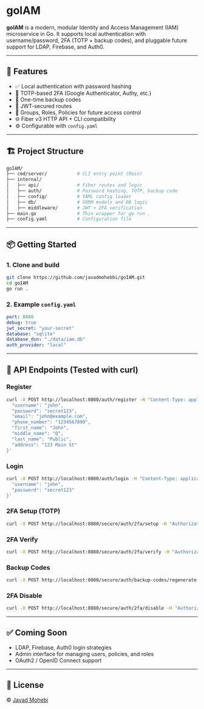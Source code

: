 # goIAM

**goIAM** is a modern, modular Identity and Access Management (IAM) microservice in Go. It supports local authentication with username/password, 2FA (TOTP + backup codes), and pluggable future support for LDAP, Firebase, and Auth0.

---

## 🚀 Features

- ✅ Local authentication with password hashing
- 🔐 TOTP-based 2FA (Google Authenticator, Authy, etc.)
- 🔁 One-time backup codes
- 🔐 JWT-secured routes
- 🧩 Groups, Roles, Policies for future access control
- 🌐 Fiber v3 HTTP API + CLI compatibility
- ⚙️ Configurable with `config.yaml`

---

## 🏗️ Project Structure

```bash
goIAM/
├── cmd/server/           # CLI entry point (Main)
├── internal/
│   ├── api/              # Fiber routes and logic
│   ├── auth/             # Password hashing, TOTP, backup code
│   ├── config/           # YAML config loader
│   ├── db/               # GORM models and DB logic
│   ├── middleware/       # JWT + 2FA verification
├── main.go               # Thin wrapper for go run .
├── config.yaml           # Configuration file
```

---

## 📦 Getting Started

### 1. Clone and build

```bash
git clone https://github.com/javadmohebbi/goIAM.git
cd goIAM
go run .
```

### 2. Example `config.yaml`

```yaml
port: 8080
debug: true
jwt_secret: "your-secret"
database: "sqlite"
database_dsn: "./data/iam.db"
auth_provider: "local"
```

---

## 🔐 API Endpoints (Tested with curl)

### Register

```bash
curl -X POST http://localhost:8080/auth/register -H "Content-Type: application/json" -d '{
  "username": "john",
  "password": "secret123",
  "email": "john@example.com",
  "phone_number": "1234567890",
  "first_name": "John",
  "middle_name": "Q",
  "last_name": "Public",
  "address": "123 Main St"
}'
```

### Login

```bash
curl -X POST http://localhost:8080/auth/login -H "Content-Type: application/json" -d '{
  "username": "john",
  "password": "secret123"
}'
```

### 2FA Setup (TOTP)

```bash
curl -X POST http://localhost:8080/secure/auth/2fa/setup -H "Authorization: Bearer $TOKEN"
```

### 2FA Verify

```bash
curl -X POST http://localhost:8080/secure/auth/2fa/verify -H "Authorization: Bearer $TOKEN" -d '{"code": "123456"}'
```

### Backup Codes

```bash
curl -X POST http://localhost:8080/secure/auth/backup-codes/regenerate -H "Authorization: Bearer $TOKEN"
```

### 2FA Disable

```bash
curl -X POST http://localhost:8080/secure/auth/2fa/disable -H "Authorization: Bearer $TOKEN" -d '{"code": "123456"}'
```

---

## ✅ Coming Soon

- LDAP, Firebase, Auth0 login strategies
- Admin interface for managing users, policies, and roles
- OAuth2 / OpenID Connect support

---

## 📄 License

© [Javad Mohebi](https://github.com/javadmohebbi)
